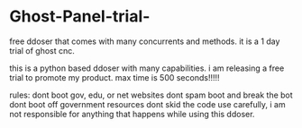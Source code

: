 # Ghost-Panel-trial-
free ddoser that comes with many concurrents and methods. it is a 1 day trial of ghost cnc.

this is a python based ddoser with many capabilities. i am releasing a free trial to promote my product. max time is 500 seconds!!!!!

rules:
dont boot gov, edu, or net websites 
dont spam boot and break the bot
dont boot off government resources
dont skid the code
use carefully, i am not responsible for anything that happens while using this ddoser.
